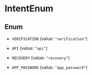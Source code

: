 

# IntentEnum

## Enum


* `VERIFICATION` (value: `"verification"`)

* `API` (value: `"api"`)

* `RECOVERY` (value: `"recovery"`)

* `APP_PASSWORD` (value: `"app_password"`)



